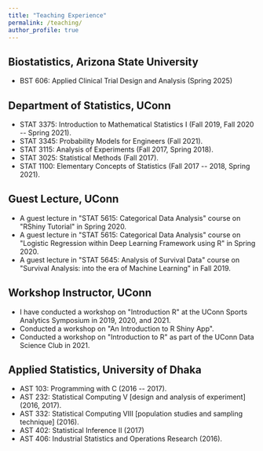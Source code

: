 ```yaml
---
title: "Teaching Experience"
permalink: /teaching/
author_profile: true
---
```


## Biostatistics, Arizona State University
* BST 606: Applied Clinical Trial Design and Analysis (Spring 2025)
 
## Department of Statistics, UConn
* STAT 3375: Introduction to Mathematical Statistics I (Fall 2019, Fall 2020 -- Spring 2021).
* STAT 3345: Probability Models for Engineers (Fall 2021). 
* STAT 3115: Analysis of Experiments (Fall 2017, Spring 2018).
* STAT 3025: Statistical Methods (Fall 2017).
* STAT 1100: Elementary Concepts of Statistics (Fall 2017 -- 2018, Spring 2021).

## Guest Lecture, UConn
* A guest lecture in "STAT 5615: Categorical Data Analysis" course on "RShiny Tutorial" in Spring 2020. 
* A guest lecture in "STAT 5615: Categorical Data Analysis" course on 
"Logistic Regression within Deep Learning Framework using R" in Spring 2020.
* A guest lecture in "STAT 5645: Analysis of Survival Data" course on "Survival Analysis: into the era of Machine Learning" in Fall 2019.
  
## Workshop Instructor, UConn
* I have conducted a workshop on "Introduction R" at the UConn Sports Analytics Symposium in 2019, 2020, and 2021. 
* Conducted a workshop on "An Introduction to R Shiny App". <!--, organized by ISRT, University of Dhaka, on April 9, 2021.-->
* Conducted a workshop on "Introduction to R" as part of the UConn Data Science Club in 2021.

## Applied Statistics, University of Dhaka
* AST 103: Programming with C (2016 -- 2017).
* AST 232: Statistical Computing V [design and analysis of experiment] (2016, 2017).
* AST 332: Statistical Computing VIII [population studies and sampling technique] (2016).
* AST 402: Statistical Inference II (2017)
* AST 406: Industrial Statistics and Operations Research (2016).


